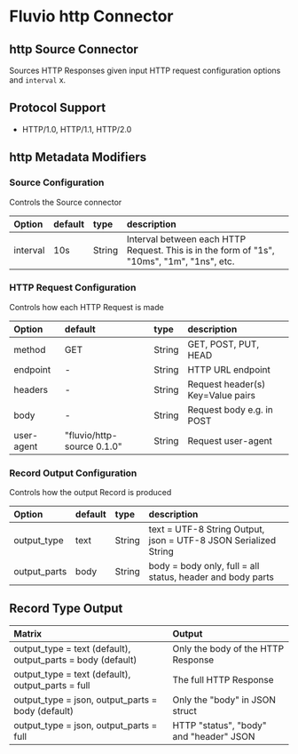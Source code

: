 # Fluvio http Connector

## http Source Connector

Sources HTTP Responses given input HTTP request configuration options and `interval` x.

## Protocol Support

* HTTP/1.0, HTTP/1.1, HTTP/2.0

## http Metadata Modifiers

### Source Configuration

Controls the Source connector

| Option   | default  | type  | description |
| :---     | :---     | :---  | :----       |
| interval | 10s       | String   | Interval between each HTTP Request. This is in the form of "1s", "10ms", "1m", "1ns", etc.|

### HTTP Request Configuration

Controls how each HTTP Request is made

| Option      | default                       | type   | description |
| :---        | :---                          | :---   | :----       |
| method      | GET                           | String | GET, POST, PUT, HEAD |
| endpoint    | -                             | String | HTTP URL endpoint |
| headers     | -                             | String | Request header(s) Key=Value pairs |
| body        | -                             | String | Request body e.g. in POST |
| user-agent  | "fluvio/http-source 0.1.0"    | String | Request user-agent|

### Record Output Configuration

Controls how the output Record is produced

| Option       | default  | type   | description |
| :---         | :---     | :---   | :----       |
| output_type  | text     | String | text = UTF-8 String Output, json = UTF-8 JSON Serialized String |
| output_parts | body     | String | body = body only, full = all status, header and body parts |

## Record Type Output

| Matrix                                                      | Output                                  |
| :----                                                       | :---                                    |
| output_type = text (default), output_parts = body (default) | Only the body of the HTTP Response      |
| output_type = text (default), output_parts = full           | The full HTTP Response                  |
| output_type = json, output_parts = body (default)           | Only the "body" in JSON struct          |
| output_type = json, output_parts = full                     | HTTP "status", "body" and "header" JSON |
